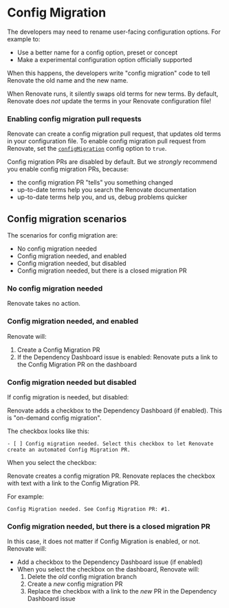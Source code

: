 # Config Migration

The developers may need to rename user-facing configuration options.
For example to:

- Use a better name for a config option, preset or concept
- Make a experimental configuration option officially supported

When this happens, the developers write "config migration" code to tell Renovate the old name and the new name.

When Renovate runs, it silently swaps old terms for new terms.
By default, Renovate does _not_ update the terms in your Renovate configuration file!

### Enabling config migration pull requests

Renovate can create a config migration pull request, that updates old terms in your configuration file.
To enable config migration pull request from Renovate, set the [`configMigration`](./configuration-options.md#configmigration) config option to `true`.

Config migration PRs are disabled by default.
But we _strongly_ recommend you enable config migration PRs, because:

- the config migration PR "tells" you something changed
- up-to-date terms help you search the Renovate documentation
- up-to-date terms help you, and us, debug problems quicker

## Config migration scenarios

The scenarios for config migration are:

- No config migration needed
- Config migration needed, and enabled
- Config migration needed, but disabled
- Config migration needed, but there is a closed migration PR

### No config migration needed

Renovate takes no action.

### Config migration needed, and enabled

Renovate will:

1. Create a Config Migration PR
1. If the Dependency Dashboard issue is enabled: Renovate puts a link to the Config Migration PR on the dashboard

### Config migration needed but disabled

If config migration is needed, but disabled:

Renovate adds a checkbox to the Dependency Dashboard (if enabled).
This is "on-demand config migration".

The checkbox looks like this:

```
- [ ] Config migration needed. Select this checkbox to let Renovate create an automated Config Migration PR.
```

When you select the checkbox:

Renovate creates a config migration PR.
Renovate replaces the checkbox with text with a link to the Config Migration PR.

For example:

```
Config Migration needed. See Config Migration PR: #1.
```

### Config migration needed, but there is a closed migration PR

In this case, it does not matter if Config Migration is enabled, or not.
Renovate will:

- Add a checkbox to the Dependency Dashboard issue (if enabled)
- When you select the checkbox on the dashboard, Renovate will:
  1. Delete the _old_ config migration branch
  1. Create a _new_ config migration PR
  1. Replace the checkbox with a link to the _new_ PR in the Dependency Dashboard issue
